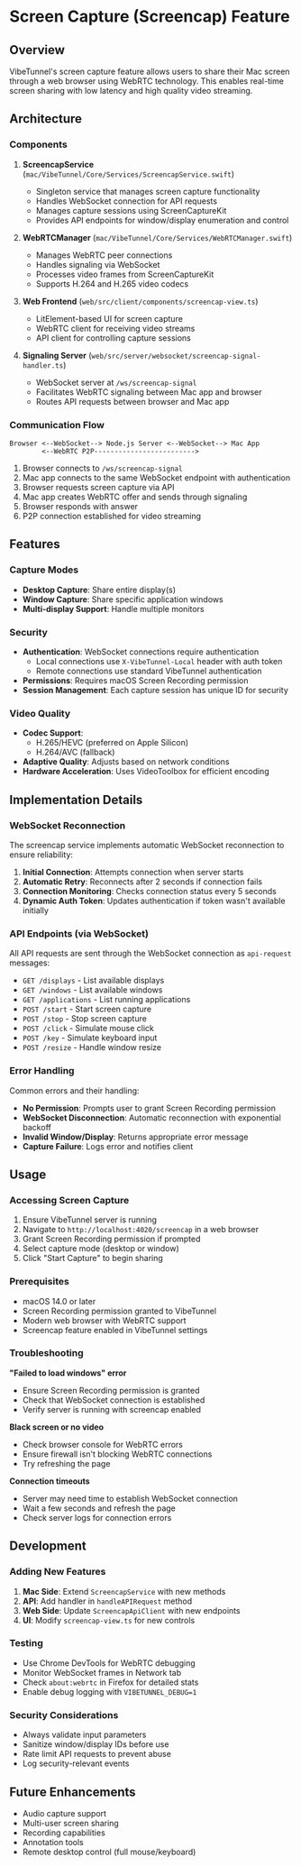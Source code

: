 # Screen Capture (Screencap) Feature

## Overview

VibeTunnel's screen capture feature allows users to share their Mac screen through a web browser using WebRTC technology. This enables real-time screen sharing with low latency and high quality video streaming.

## Architecture

### Components

1. **ScreencapService** (`mac/VibeTunnel/Core/Services/ScreencapService.swift`)
   - Singleton service that manages screen capture functionality
   - Handles WebSocket connection for API requests
   - Manages capture sessions using ScreenCaptureKit
   - Provides API endpoints for window/display enumeration and control

2. **WebRTCManager** (`mac/VibeTunnel/Core/Services/WebRTCManager.swift`)
   - Manages WebRTC peer connections
   - Handles signaling via WebSocket
   - Processes video frames from ScreenCaptureKit
   - Supports H.264 and H.265 video codecs

3. **Web Frontend** (`web/src/client/components/screencap-view.ts`)
   - LitElement-based UI for screen capture
   - WebRTC client for receiving video streams
   - API client for controlling capture sessions

4. **Signaling Server** (`web/src/server/websocket/screencap-signal-handler.ts`)
   - WebSocket server at `/ws/screencap-signal`
   - Facilitates WebRTC signaling between Mac app and browser
   - Routes API requests between browser and Mac app

### Communication Flow

```
Browser <--WebSocket--> Node.js Server <--WebSocket--> Mac App
        <--WebRTC P2P------------------------->
```

1. Browser connects to `/ws/screencap-signal`
2. Mac app connects to the same WebSocket endpoint with authentication
3. Browser requests screen capture via API
4. Mac app creates WebRTC offer and sends through signaling
5. Browser responds with answer
6. P2P connection established for video streaming

## Features

### Capture Modes

- **Desktop Capture**: Share entire display(s)
- **Window Capture**: Share specific application windows
- **Multi-display Support**: Handle multiple monitors

### Security

- **Authentication**: WebSocket connections require authentication
  - Local connections use `X-VibeTunnel-Local` header with auth token
  - Remote connections use standard VibeTunnel authentication
- **Permissions**: Requires macOS Screen Recording permission
- **Session Management**: Each capture session has unique ID for security

### Video Quality

- **Codec Support**: 
  - H.265/HEVC (preferred on Apple Silicon)
  - H.264/AVC (fallback)
- **Adaptive Quality**: Adjusts based on network conditions
- **Hardware Acceleration**: Uses VideoToolbox for efficient encoding

## Implementation Details

### WebSocket Reconnection

The screencap service implements automatic WebSocket reconnection to ensure reliability:

1. **Initial Connection**: Attempts connection when server starts
2. **Automatic Retry**: Reconnects after 2 seconds if connection fails
3. **Connection Monitoring**: Checks connection status every 5 seconds
4. **Dynamic Auth Token**: Updates authentication if token wasn't available initially

### API Endpoints (via WebSocket)

All API requests are sent through the WebSocket connection as `api-request` messages:

- `GET /displays` - List available displays
- `GET /windows` - List available windows
- `GET /applications` - List running applications
- `POST /start` - Start screen capture
- `POST /stop` - Stop screen capture
- `POST /click` - Simulate mouse click
- `POST /key` - Simulate keyboard input
- `POST /resize` - Handle window resize

### Error Handling

Common errors and their handling:

- **No Permission**: Prompts user to grant Screen Recording permission
- **WebSocket Disconnection**: Automatic reconnection with exponential backoff
- **Invalid Window/Display**: Returns appropriate error message
- **Capture Failure**: Logs error and notifies client

## Usage

### Accessing Screen Capture

1. Ensure VibeTunnel server is running
2. Navigate to `http://localhost:4020/screencap` in a web browser
3. Grant Screen Recording permission if prompted
4. Select capture mode (desktop or window)
5. Click "Start Capture" to begin sharing

### Prerequisites

- macOS 14.0 or later
- Screen Recording permission granted to VibeTunnel
- Modern web browser with WebRTC support
- Screencap feature enabled in VibeTunnel settings

### Troubleshooting

**"Failed to load windows" error**
- Ensure Screen Recording permission is granted
- Check that WebSocket connection is established
- Verify server is running with screencap enabled

**Black screen or no video**
- Check browser console for WebRTC errors
- Ensure firewall isn't blocking WebRTC connections
- Try refreshing the page

**Connection timeouts**
- Server may need time to establish WebSocket connection
- Wait a few seconds and refresh the page
- Check server logs for connection errors

## Development

### Adding New Features

1. **Mac Side**: Extend `ScreencapService` with new methods
2. **API**: Add handler in `handleAPIRequest` method
3. **Web Side**: Update `ScreencapApiClient` with new endpoints
4. **UI**: Modify `screencap-view.ts` for new controls

### Testing

- Use Chrome DevTools for WebRTC debugging
- Monitor WebSocket frames in Network tab
- Check `about:webrtc` in Firefox for detailed stats
- Enable debug logging with `VIBETUNNEL_DEBUG=1`

### Security Considerations

- Always validate input parameters
- Sanitize window/display IDs before use
- Rate limit API requests to prevent abuse
- Log security-relevant events

## Future Enhancements

- Audio capture support
- Multi-user screen sharing
- Recording capabilities
- Annotation tools
- Remote desktop control (full mouse/keyboard)